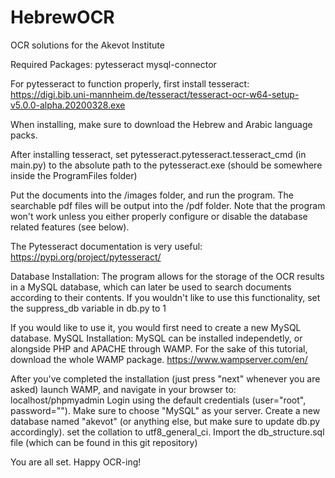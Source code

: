 # HebrewOCR
OCR solutions for the Akevot Institute

Required Packages:
pytesseract
mysql-connector

For pytesseract to function properly, first install tesseract:
https://digi.bib.uni-mannheim.de/tesseract/tesseract-ocr-w64-setup-v5.0.0-alpha.20200328.exe

When installing, make sure to download the Hebrew and Arabic language packs.

After installing tesseract, set pytesseract.pytesseract.tesseract_cmd (in main.py) to the absolute path to the pytesseract.exe (should be somewhere inside the ProgramFiles folder)

Put the documents into the /images folder, and run the program. The searchable pdf files will be output into the /pdf folder.
Note that the program won't work unless you either properly configure or disable the database related features (see below).

The Pytesseract documentation is very useful:
https://pypi.org/project/pytesseract/


Database Installation:
The program allows for the storage of the OCR results in a MySQL database, which can later be used to search documents according to their contents.
If you  wouldn't like to use this functionality, set the suppress_db variable in db.py to 1

If you would like to use it, you would first need to create a new MySQL database.
MySQL Installation:
MySQL can be installed independetly, or alongside PHP and APACHE through WAMP.
For the sake of this tutorial, download the whole WAMP package.
https://www.wampserver.com/en/

After you've completed the installation (just press "next" whenever you are asked) launch WAMP, and navigate in your browser to:
localhost/phpmyadmin
Login using the default credentials (user="root", password=""). Make sure to choose "MySQL" as your server.
Create a new database named "akevot" (or anything else, but make sure to update db.py accordingly). set the collation to utf8_general_ci.
Import the db_structure.sql file (which can be found in this git repository)

You are all set. Happy OCR-ing!
